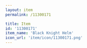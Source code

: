 ```yaml
---
layout: item
permalink: /11300171

title: Item
id: '11300171'
item_name: 'Black Knight Helm'
icon_url: 'item/icon/11300171.png'
---
```


